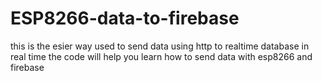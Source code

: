 # ESP8266-data-to-firebase
this is the esier way used to send data using http to realtime database in real time
the code will help you learn how to send data with esp8266 and firebase
